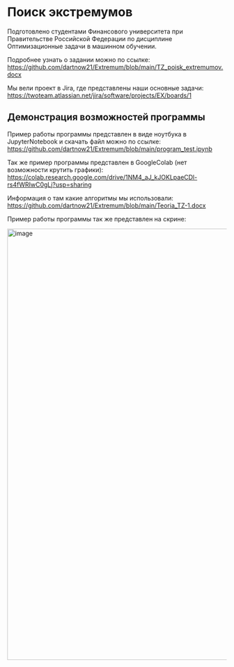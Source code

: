 # Поиск экстремумов
Подготовлено студентами Финансового университета при Правительстве Российской Федерации по дисциплине Оптимизационные задачи в машинном обучении. 

Подробнее узнать о задании можно по ссылке: https://github.com/dartnow21/Extremum/blob/main/TZ_poisk_extremumov.docx

Мы вели проект в Jira, где представлены наши основные задачи: https://twoteam.atlassian.net/jira/software/projects/EX/boards/1

## Демонстрация возможностей программы

Пример работы программы представлен в виде ноутбука в JupyterNotebook и скачать файл можно по ссылке: https://github.com/dartnow21/Extremum/blob/main/program_test.ipynb

Так же пример программы представлен в GoogleColab (нет возможности крутить графики): https://colab.research.google.com/drive/1NM4_aJ_kJOKLpaeCDl-rs4fWRIwC0gLj?usp=sharing

Информация о там какие алгоритмы мы использовали: https://github.com/dartnow21/Extremum/blob/main/Teoria_TZ-1.docx

Пример работы программы так же представлен на скрине: 


<img width="991" alt="image" src="https://user-images.githubusercontent.com/83269930/157073221-86840024-a85b-48fa-92cb-5ddca27395f5.png">

